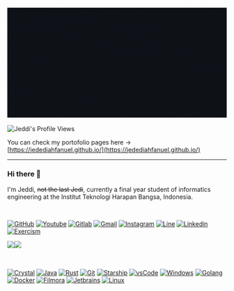 ![Jeddi](https://github.com/Jeddi212/Jeddi212/blob/main/Jeddi%20(2).gif)

![Jeddi's Profile Views](https://api.visitorbadge.io/api/visitors?path=https%3A%2F%2Fgithub.com%2FJeddi212&countColor=%23fce775&style=flat-square)

You can check my portofolio pages here ->
[https://jedediahfanuel.github.io/](https://jedediahfanuel.github.io/)

<hr>

### Hi there 👋
I'm Jeddi, ~~not the last Jedi~~, currently a final year student of informatics engineering at the Institut Teknologi Harapan Bangsa, Indonesia.

<br>

[![GitHub](https://img.shields.io/badge/Github-100000?style=for-the-badge&logo=github&logoColor=white)](https://github.com/jedediahfanuel)
[![Youtube](https://img.shields.io/badge/Youtube-FF0000?style=for-the-badge&logo=youtube&logoColor=white)](https://www.youtube.com/channel/UCRm8ZV7WY7x3SUrzJdjXkQA)
[![Gitlab](https://img.shields.io/badge/Gitlab-FA7B0E?style=for-the-badge&logo=gitlab&logoColor=white)](https://gitlab.com/jedediahfanuel)
[![Gmail](https://img.shields.io/badge/Gmail-D14836?style=for-the-badge&logo=gmail&logoColor=white)](https://mail.google.com/mail/u/0/?fs=1&to=jedediahf51@gmail.com&tf=cm)
[![Instagram](https://img.shields.io/badge/Instagram-E4405F?style=for-the-badge&logo=instagram&logoColor=white)](https://www.instagram.com/jedediah_jeddi/)
[![Line](https://img.shields.io/badge/Line-00C300?style=for-the-badge&logo=line&logoColor=white)](https://line.me/ti/p/3oTjtUCmCe)
[![Linkedin](https://img.shields.io/badge/Linkedin-0077B5?style=for-the-badge&logo=linkedin&logoColor=white)](https://www.linkedin.com/in/jedediahfanuel/)
[![Exercism](https://img.shields.io/badge/Exercism-009CAB?style=for-the-badge&logo=exercism&logoColor=white)](https://exercism.org/profiles/Jeddi212)

<img height="137px" src="https://github-readme-stats-jedediahfanuel.vercel.app/api?username=jedediahfanuel&hide_title=true&hide_border=true&show_icons=true&count_private=true&include_all_commits=true&line_height=21&theme=radical" /><img height="137px" src="https://github-readme-stats-jedediahfanuel.vercel.app/api/top-langs/?username=jedediahfanuel&hide=jupyter%20notebook,vue,scss,javascript,shaderlab&hide_title=true&hide_border=true&layout=compact&langs_count=10&&theme=radical" />

<br>

[![Crystal](https://img.shields.io/badge/Crystal-000000?style=for-the-badge&logo=crystal&logoColor=white)](https://crystal-lang.org/)
[![Java](https://img.shields.io/badge/Java-D41515?style=for-the-badge&logo=java&logoColor=white)](https://www.java.com/en/)
[![Rust](https://img.shields.io/badge/Rust-F74C00?style=for-the-badge&logo=rust&logoColor=white)](https://www.rust-lang.org/)
[![Git](https://img.shields.io/badge/Git-F05032?style=for-the-badge&logo=git&logoColor=white)](https://git-scm.com/)
[![Starship](https://img.shields.io/badge/starship-DD0B78?style=for-the-badge&logo=starship&logoColor=white)](https://starship.rs/)
[![vsCode](https://img.shields.io/badge/vsCode-0078D4?style=for-the-badge&logo=visual%20studio%20code&logoColor=white)](https://code.visualstudio.com/)
[![Windows](https://img.shields.io/badge/Windows-0078D6?style=for-the-badge&logo=windows&logoColor=white)](https://www.microsoft.com/en-us/windows?r=1)
[![Golang](https://img.shields.io/badge/Go-00ADD8?style=for-the-badge&logo=go&logoColor=white)](https://go.dev/)
[![Docker](https://img.shields.io/badge/Docker-2CA5E0?style=for-the-badge&logo=docker&logoColor=white)](https://www.docker.com/)
[![Filmora](https://img.shields.io/badge/filmora-253642?style=for-the-badge&logo=filmora&logoColor=white)](https://filmora.wondershare.com/)
[![Jetbrains](https://img.shields.io/badge/jetbrains-FFD918?style=for-the-badge&logo=jetbrains&logoColor=black)](https://www.jetbrains.com/)
[![Linux](https://img.shields.io/badge/Linux-FCC624?style=for-the-badge&logo=linux&logoColor=black)](https://www.linux.org/)

